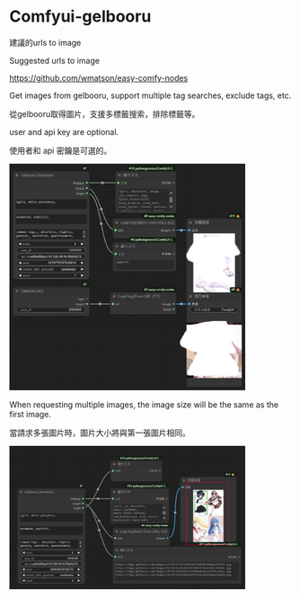 # Comfyui-gelbooru

建議的urls to image

Suggested urls to image

https://github.com/wmatson/easy-comfy-nodes


Get images from gelbooru, support multiple tag searches, exclude tags, etc.

從gelbooru取得圖片，支援多標籤搜索，排除標籤等。



user and api key are optional.

使用者和 api 密鑰是可選的。

<img src='1.png' width='420'>

When requesting multiple images, the image size will be the same as the first image.

當請求多張圖片時，圖片大小將與第一張圖片相同。

<img src='2.png' width='420'>
